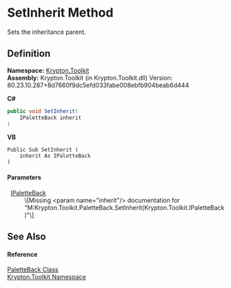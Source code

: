 # SetInherit Method


Sets the inheritance parent.



## Definition
**Namespace:** <a href="79d2eac2-21f4-54ff-7552-b20c33c30600.md">Krypton.Toolkit</a>  
**Assembly:** Krypton.Toolkit (in Krypton.Toolkit.dll) Version: 80.23.10.287+8d7660f9dc5efd033fabe008ebfb904beab6d444

**C#**
``` C#
public void SetInherit(
	IPaletteBack inherit
)
```
**VB**
``` VB
Public Sub SetInherit ( 
	inherit As IPaletteBack
)
```



#### Parameters
<dl><dt>  <a href="36bc0bae-d9ca-1219-47ea-a9f0b3123d00.md">IPaletteBack</a></dt><dd>\[Missing &lt;param name="inherit"/&gt; documentation for "M:Krypton.Toolkit.PaletteBack.SetInherit(Krypton.Toolkit.IPaletteBack)"\]</dd></dl>

## See Also


#### Reference
<a href="83e73f8f-6bf0-dca7-bfaa-c738568ff766.md">PaletteBack Class</a>  
<a href="79d2eac2-21f4-54ff-7552-b20c33c30600.md">Krypton.Toolkit Namespace</a>  
